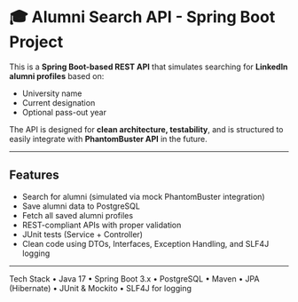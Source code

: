 # 🎓 Alumni Search API - Spring Boot Project

This is a **Spring Boot-based REST API** that simulates searching for **LinkedIn alumni profiles** based on:
-  University name
-  Current designation
-  Optional pass-out year

The API is designed for **clean architecture, testability**, and is structured to easily integrate with **PhantomBuster API** in the future.

---

##  Features

-  Search for alumni (simulated via mock PhantomBuster integration)
-  Save alumni data to PostgreSQL
-  Fetch all saved alumni profiles
-  REST-compliant APIs with proper validation
-  JUnit tests (Service + Controller)
-  Clean code using DTOs, Interfaces, Exception Handling, and SLF4J logging

---

  Tech Stack
	•	Java 17
	•	Spring Boot 3.x
	•	PostgreSQL
	•	Maven
	•	JPA (Hibernate)
	•	JUnit & Mockito
	•	SLF4J for logging
